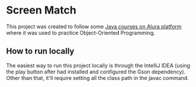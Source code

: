 # Screen Match

This project was created to follow some [Java courses on Alura platform](https://www.alura.com.br/cursos-online-programacao/java) 
where it was used to practice Object-Oriented Programming.

## How to run locally

The easiest way to run this project locally is through the IntelliJ IDEA (using the play button after had installed and
configured the Gson dependency). Other than that, it'll require setting all the class path in the javac command.
